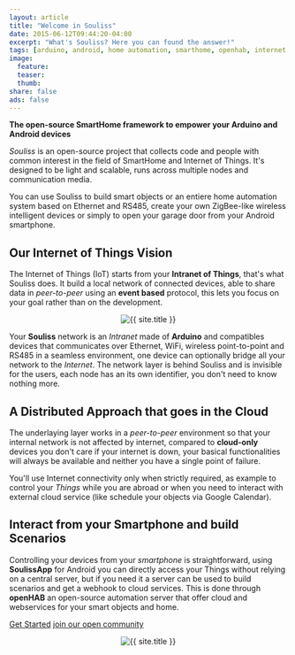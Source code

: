 ```yaml
---
layout: article
title: "Welcome in Souliss"
date: 2015-06-12T09:44:20-04:00
excerpt: "What's Souliss? Here you can found the answer!"
tags: [arduino, android, home automation, smarthome, openhab, internet of things, iot, openHAB]
image:
  feature:
  teaser:
  thumb:
share: false
ads: false
---
```


**The open-source SmartHome framework to empower your Arduino and Android devices**

*Souliss* is an open-source project that collects code and people with common interest in the field of SmartHome and Internet of Things. It's designed to be light and scalable, runs across multiple nodes and communication media.

You can use Souliss to build smart objects or an entiere home automation system based on Ethernet and RS485, create your own ZigBee-like wireless intelligent devices or simply to open your garage door from your Android smartphone.

## Our Internet of Things Vision

The Internet of Things (IoT) starts from your **Intranet of Things**, that's what Souliss does. It build a local network of connected devices, able to share data in *peer-to-peer* using an **event based** protocol, this lets you focus on your goal rather than on the development.

<p class="post-excerpt" align="center"><img src="{{ site.url }}/images/intranetofthings800.png" alt="{{ site.title }}"></p> 

Your **Souliss** network is an *Intranet* made of **Arduino** and compatibles devices that communicates over Ethernet, WiFi, wireless point-to-point and RS485 in a seamless environment, one device can optionally bridge all your network to the *Internet*. The network layer is behind Souliss and is invisible for the users, each node has an its own identifier, you don't need to know nothing more.

## A Distributed Approach that goes in the Cloud

The underlaying layer works in a *peer-to-peer* environment so that your internal network is not affected by internet, compared to **cloud-only** devices you don't care if your internet is down, your basical functionalities will always be available and neither you have a single point of failure. 

You'll use Internet connectivity only when strictly required, as example to control your *Things* while you are abroad or when you need to interact with external cloud service (like schedule your objects via Google Calendar).

## Interact from your Smartphone and build Scenarios

Controlling your devices from your *smartphone* is straightforward, using **SoulissApp** for Android you can directly access your Things without relying on a central server, but if you need it a server can be used to build scenarios and get a webhook to cloud services. This is done through **openHAB** an open-source automation server that offer cloud and webservices for your smart objects and home.

<a href="http://souliss.net/getting-started/" class="btn-info">Get Started</a> <a href="https://groups.google.com/forum/#!forum/souliss" class="btn-info">
join our open community</a>

<p class="post-excerpt" align="center"><img src="{{ site.url }}/images/userinterface800.png" alt="{{ site.title }}"></p> 
